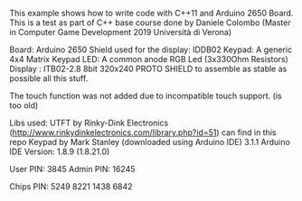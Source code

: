 This example shows how to write code with C++11 and Arduino 2650 Board.
This is a test as part of C++ base course done by Daniele Colombo (Master in Computer Game Development 2019 Università di Verona)

Board: Arduino 2650 
Shield used for the display: IDDB02 
Keypad: A generic 4x4 Matrix Keypad
LED: A common anode RGB Led (3x330Ohm Resistors)
Display : ITB02-2.8 8bit 320x240
PROTO SHIELD to assemble as stable as possible all this stuff.

The touch function was not added due to incompatible touch support. (is too old)

Libs used:
	UTFT by Rinky-Dink Electronics (http://www.rinkydinkelectronics.com/library.php?id=51) can find in this repo
	Keypad by Mark Stanley (downloaded using Arduino IDE) 3.1.1
Arduino IDE Version: 1.8.9 (1.8.21.0)


User PIN: 3845
Admin PIN: 16245

Chips PIN:
	5249
	8221
	1438
	6842